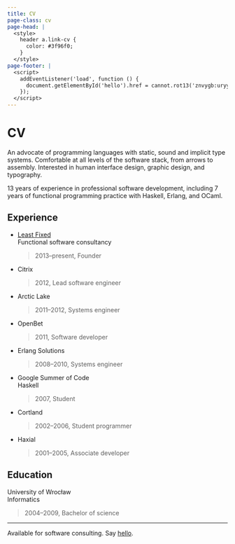```yaml
---
title: CV
page-class: cv
page-head: |
  <style>
    header a.link-cv {
      color: #3f96f0;
    }
  </style>
page-footer: |
  <script>
    addEventListener('load', function () {
      document.getElementById('hello').href = cannot.rot13('znvygb:uryyb@zvrgrx.vb');
    });
  </script>
---
```



CV
==

An advocate of programming languages with static, sound and implicit type systems.  Comfortable at all levels of the software stack, from arrows to assembly.  Interested in human interface design, graphic design, and typography.

13 years of experience in professional software development, including 7 years of functional programming practice with Haskell, Erlang, and OCaml.


Experience
----------

-   [Least Fixed](http://leastfixed.com/)\
    Functional software consultancy
    
    > 2013–present, Founder
    
-   Citrix

    > 2012, Lead software engineer

-   Arctic Lake

    > 2011–2012, Systems engineer

-   OpenBet

    > 2011, Software developer

-   Erlang Solutions

    > 2008–2010, Systems engineer

-   Google Summer of Code\
    Haskell

    > 2007, Student

-   Cortland

    > 2002–2006, Student programmer

-   Haxial

    > 2001–2005, Associate developer


Education
---------

University of Wrocław\
Informatics

> 2004–2009, Bachelor of science


---

Available for software consulting.  Say <a href="" id="hello">hello</a>.
